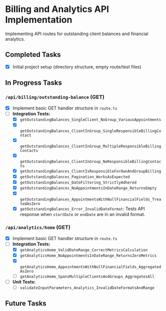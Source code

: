 # Billing and Analytics API Implementation

Implementing API routes for outstanding client balances and financial analytics.

## Completed Tasks

- [x] Initial project setup (directory structure, empty route/test files)

## In Progress Tasks

### `/api/billing/outstanding-balance` (GET)

- [x] Implement basic GET handler structure in `route.ts`
- [ ] **Integration Tests:**
  - [x] `getOutstandingBalances_SingleClient_NoGroup_VariousAppointments`
  - [x] `getOutstandingBalances_ClientInGroup_SingleResponsibleBillingContact`
  - [x] `getOutstandingBalances_ClientInGroup_MultipleResponsibleBillingContacts`
  - [x] `getOutstandingBalances_ClientInGroup_NoResponsibleBillingContacts`
  - [x] `getOutstandingBalances_ClientIsResponsibleForOwnAndGroupBilling`
  - [x] `getOutstandingBalances_Pagination_WorksAsExpected`
  - [x] `getOutstandingBalances_DateFiltering_StrictlyAdhered`
  - [x] `getOutstandingBalances_NoAppointmentsInDateRange_ReturnsEmpty`
  - [x] `getOutstandingBalances_AppointmentsWithNullFinancialFields_TreatedAsZero`
  - [x] `getOutstandingBalances_Error_InvalidDateFormat`: Tests API response when `startDate` or `endDate` are in an invalid format.

### `/api/analytics/home` (GET)

- [x] Implement basic GET handler structure in `route.ts`
- [ ] **Integration Tests:**
  - [x] `getAnalyticsHome_ValidDateRange_CorrectMetricsCalculation`
  - [x] `getAnalyticsHome_NoAppointmentsInDateRange_ReturnsZeroMetrics`
  - [x] `getAnalyticsHome_AppointmentsWithNullFinancialFields_AggregatedAsZero`
  - [ ] `getAnalyticsHome_SpansMultipleClientsAndGroups_AggregatesAll`
- [ ] **Unit Tests:**
  - [ ] `validateInputParameters_Analytics_InvalidDateFormatsAndRange`

## Future Tasks
